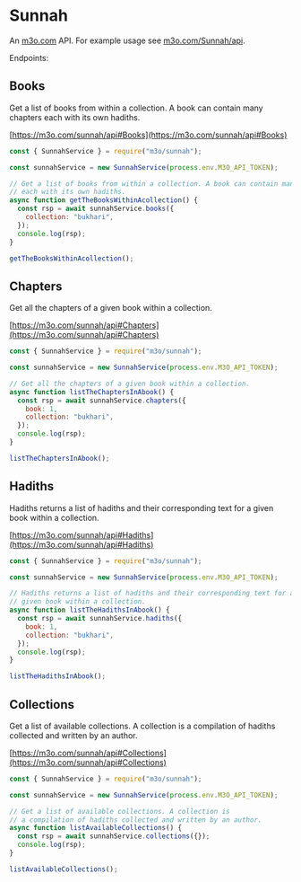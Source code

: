 # Sunnah

An [m3o.com](https://m3o.com) API. For example usage see [m3o.com/Sunnah/api](https://m3o.com/Sunnah/api).

Endpoints:

## Books

Get a list of books from within a collection. A book can contain many chapters
each with its own hadiths.

[https://m3o.com/sunnah/api#Books](https://m3o.com/sunnah/api#Books)

```js
const { SunnahService } = require("m3o/sunnah");

const sunnahService = new SunnahService(process.env.M3O_API_TOKEN);

// Get a list of books from within a collection. A book can contain many chapters
// each with its own hadiths.
async function getTheBooksWithinAcollection() {
  const rsp = await sunnahService.books({
    collection: "bukhari",
  });
  console.log(rsp);
}

getTheBooksWithinAcollection();
```

## Chapters

Get all the chapters of a given book within a collection.

[https://m3o.com/sunnah/api#Chapters](https://m3o.com/sunnah/api#Chapters)

```js
const { SunnahService } = require("m3o/sunnah");

const sunnahService = new SunnahService(process.env.M3O_API_TOKEN);

// Get all the chapters of a given book within a collection.
async function listTheChaptersInAbook() {
  const rsp = await sunnahService.chapters({
    book: 1,
    collection: "bukhari",
  });
  console.log(rsp);
}

listTheChaptersInAbook();
```

## Hadiths

Hadiths returns a list of hadiths and their corresponding text for a
given book within a collection.

[https://m3o.com/sunnah/api#Hadiths](https://m3o.com/sunnah/api#Hadiths)

```js
const { SunnahService } = require("m3o/sunnah");

const sunnahService = new SunnahService(process.env.M3O_API_TOKEN);

// Hadiths returns a list of hadiths and their corresponding text for a
// given book within a collection.
async function listTheHadithsInAbook() {
  const rsp = await sunnahService.hadiths({
    book: 1,
    collection: "bukhari",
  });
  console.log(rsp);
}

listTheHadithsInAbook();
```

## Collections

Get a list of available collections. A collection is
a compilation of hadiths collected and written by an author.

[https://m3o.com/sunnah/api#Collections](https://m3o.com/sunnah/api#Collections)

```js
const { SunnahService } = require("m3o/sunnah");

const sunnahService = new SunnahService(process.env.M3O_API_TOKEN);

// Get a list of available collections. A collection is
// a compilation of hadiths collected and written by an author.
async function listAvailableCollections() {
  const rsp = await sunnahService.collections({});
  console.log(rsp);
}

listAvailableCollections();
```
